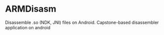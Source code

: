 # ARMDisasm
Disassemble .so (NDK, JNI) files on Android. Capstone-based disassembler application on android
